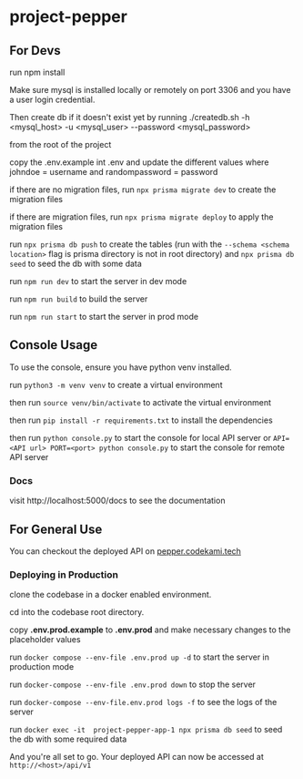 # project-pepper

## **For Devs**
run npm install

Make sure mysql is installed locally or remotely on port 3306 and you have a user login credential.

Then create db if it doesn't exist yet by running
./createdb.sh -h <mysql_host> -u <mysql_user> --password <mysql_password>

from the root of the project

copy the .env.example int .env and update the different values
where johndoe = username and randompassword = password

if there are no migration files, run `npx prisma migrate dev` to create the migration files

if there are migration files, run `npx prisma migrate deploy` to apply the migration files

run `npx prisma db push` to create the tables (run with the `--schema <schema location>` flag is prisma directory is not in root directory)
and `npx prisma db seed` to seed the db with some data

run `npm run dev` to start the server in dev mode

run `npm run build` to build the server

run `npm run start` to start the server in prod mode

## Console Usage

To use the console, ensure you have python venv installed.

run `python3 -m venv venv` to create a virtual environment

then run `source venv/bin/activate` to activate the virtual environment

then run `pip install -r requirements.txt` to install the dependencies

then run `python console.py` to start the console for local API server
or `API=<API url> PORT=<port> python console.py` to start the console for remote API server

### Docs

visit http://localhost:5000/docs to see the documentation

## **For General Use**

You can checkout the deployed API on [pepper.codekami.tech](pepper.codekami.tech)


### Deploying in Production
clone the codebase in a docker enabled environment.

cd into the codebase root directory.

copy **.env.prod.example** to **.env.prod** and make necessary changes to the placeholder values

run `docker compose --env-file .env.prod up -d` to start the server in production mode

run `docker-compose --env-file .env.prod down` to stop the server

run `docker-compose --env-file.env.prod logs -f` to see the logs of the server

run `docker exec -it  project-pepper-app-1 npx prisma db seed` to seed the db with some required data

And you're all set to go. Your deployed API can now be accessed at `http://<host>/api/v1`
